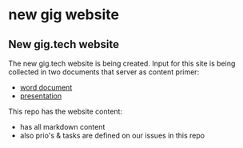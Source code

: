 # new gig website
## New gig.tech website

The new gig.tech website is being created.  Input for this site is being collected in two documents that server as content primer:

- [word document](https://docs.google.com/document/d/16KMjNss4gSKNvVk3O6EuI2e4A6Zmsg_hf0SmPRrVKlI/edit)
- [presentation](https://docs.google.com/presentation/d/10uq3bVa4uf14BJJl6t25WiL2ARYeufHgeKRn5PHYcjw/edit)

This repo has the website content:

- has all markdown content
- also prio's & tasks are defined on our issues in this repo
